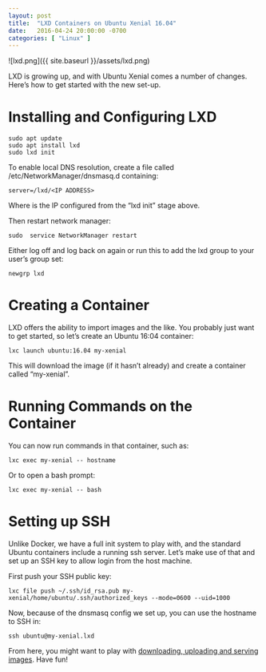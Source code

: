 ```yaml
---
layout: post
title:  "LXD Containers on Ubuntu Xenial 16.04"
date:   2016-04-24 20:00:00 -0700
categories: [ "Linux" ]
---
```


![lxd.png]({{ site.baseurl }}/assets/lxd.png)

LXD is growing up, and with Ubuntu Xenial comes a number of changes.  Here’s how to get started with the new set-up.

Installing and Configuring LXD
==============================

```
sudo apt update
sudo apt install lxd
sudo lxd init
```

To enable local DNS resolution, create a file called /etc/NetworkManager/dnsmasq.d containing:

```
server=/lxd/<IP ADDRESS>
```

Where <IP ADDRESS> is the IP configured from the “lxd init” stage above.

Then restart network manager:

```
sudo  service NetworkManager restart
```

Either log off and log back on again or run this to add the lxd group to your user’s group set:

```
newgrp lxd
```

Creating a Container
====================

LXD offers the ability to import images and the like. You probably just want to get started, so let’s create an Ubuntu 16:04 container:

```
lxc launch ubuntu:16.04 my-xenial
```

This will download the image (if it hasn’t already) and create a container called “my-xenial”.

Running Commands on the Container
=================================

You can now run commands in that container, such as:

```
lxc exec my-xenial -- hostname
```

Or to open a bash prompt:

```
lxc exec my-xenial -- bash
```

Setting up SSH
==============

Unlike Docker, we have a full init system to play with, and the standard Ubuntu containers include a running ssh server.   Let’s make use of that and set up an SSH key to allow login from the host machine.

First push your SSH public key:

```
lxc file push ~/.ssh/id_rsa.pub my-xenial/home/ubuntu/.ssh/authorized_keys --mode=0600 --uid=1000
```

Now, because of the dnsmasq config we set up, you can use the hostname to SSH in:

```
ssh ubuntu@my-xenial.lxd
```

From here, you might want to play with [downloading, uploading and serving images](https://insights.ubuntu.com/2015/06/30/publishing-lxd-images/). Have fun!





